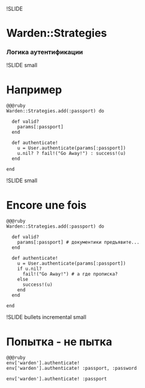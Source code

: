 !SLIDE
# Warden::Strategies #
### Логика аутентификации ###

!SLIDE small
# Например #

    @@@ruby
    Warden::Strategies.add(:passport) do

      def valid?
        params[:passport]
      end

      def authenticate!
        u = User.authenticate(params[:passport])
        u.nil? ? fail!("Go Away!") : success!(u)
      end

    end

!SLIDE small
# Encore une fois #

    @@@ruby
    Warden::Strategies.add(:passport) do

      def valid?
        params[:passport] # документики предъявите...
      end

      def authenticate!
        u = User.authenticate(params[:passport])
        if u.nil?
          fail!("Go Away!") # а где прописка?
        else
          success!(u)
        end
      end

    end

!SLIDE bullets incremental small
# Попытка - не пытка #

    @@@ruby
    env['warden'].authenticate!
    env['warden'].authenticate! :passport, :password
    
    env['warden'].authenticate! :passport

